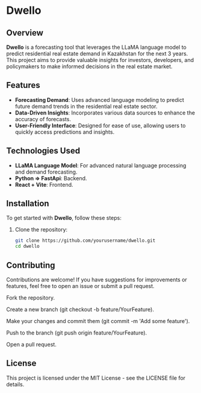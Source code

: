 # Dwello

## Overview

**Dwello** is a forecasting tool that leverages the LLaMA language model to predict residential real estate demand in Kazakhstan for the next 3 years. This project aims to provide valuable insights for investors, developers, and policymakers to make informed decisions in the real estate market.

## Features

- **Forecasting Demand**: Uses advanced language modeling to predict future demand trends in the residential real estate sector.
- **Data-Driven Insights**: Incorporates various data sources to enhance the accuracy of forecasts.
- **User-Friendly Interface**: Designed for ease of use, allowing users to quickly access predictions and insights.

## Technologies Used

- **LLaMA Language Model**: For advanced natural language processing and demand forecasting.
- **Python => FastApi**: Backend.
- **React + Vite**: Frontend.

## Installation

To get started with **Dwello**, follow these steps:

1. Clone the repository:

   ```bash
   git clone https://github.com/yourusername/dwello.git
   cd dwello

## Contributing
Contributions are welcome! If you have suggestions for improvements or features, feel free to open an issue or submit a pull request.

Fork the repository.

Create a new branch (git checkout -b feature/YourFeature).

Make your changes and commit them (git commit -m 'Add some feature').

Push to the branch (git push origin feature/YourFeature).

Open a pull request.

## License
This project is licensed under the MIT License - see the LICENSE file for details.
